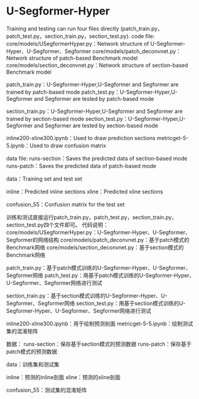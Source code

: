 # U-Segformer-Hyper

Training and testing can run four files directly (patch_train.py，patch_test.py，section_train.py，section_test.py).
code file:
core/models/USegformerHyper.py：Network structure of U-Segformer-Hyper、U-Segformer、Segformer
core/models/patch_deconvnet.py：Network structure of patch-based Benchmark model
core/models/section_deconvnet.py：Network structure of section-based Benchmark model

patch_train.py：U-Segformer-Hyper,U-Segformer and Segformer are trained by patch-based mode
patch_test.py：U-Segformer-Hyper,U-Segformer and Segformer are tested by patch-based mode

section_train.py：U-Segformer-Hyper,U-Segformer and Segformer are trained by section-based mode
section_test.py：U-Segformer-Hyper,U-Segformer and Segformer are tested by section-based mode

inline200-xline300.ipynb：Used to draw prediction sections
metricget-5-5.ipynb：Used to draw confusion matrix 

data file:
runs-section：Saves the predicted data of section-based mode
runs-patch：Saves the predicted data of patch-based mode

data：Training set and test set

inline：Predicted inline sections
xline：Predicted xline sections

confusion_55：Confusion matrix for the test set

训练和测试直接运行patch_train.py，patch_test.py，section_train.py，section_test.py四个文件即可。
代码说明：
core/models/USegformerHyper.py：U-Segformer-Hyper、U-Segformer、Segformer的网络结构
core/models/patch_deconvnet.py：基于patch模式的Benchmark网络
core/models/section_deconvnet.py：基于section模式的Benchmark网络

patch_train.py：基于patch模式训练的U-Segformer-Hyper、U-Segformer、Segformer网络
patch_test.py：用基于patch模式训练的U-Segformer-Hyper、U-Segformer、Segformer网络进行测试

section_train.py：基于section模式训练的U-Segformer-Hyper、U-Segformer、Segformer网络
section_test.py：用基于section模式训练的U-Segformer-Hyper、U-Segformer、Segformer网络进行测试

inline200-xline300.ipynb：用于绘制预测剖面
metricget-5-5.ipynb：绘制测试集的混淆矩阵


数据：
runs-section：保存基于section模式的预测数据
runs-patch：保存基于patch模式的预测数据

data：训练集和测试集

inline：预测的inline剖面
xline：预测的xline剖面

confusion_55：测试集的混淆矩阵
